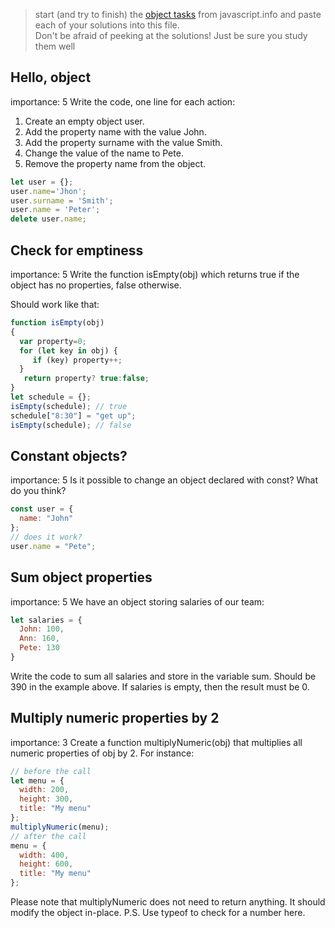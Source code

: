 > start (and try to finish) the [object tasks](https://javascript.info/object) from javascript.info and paste each of your solutions into this file.    
> Don't be afraid of peeking at the solutions!  Just be sure you study them well

## Hello, object
importance: 5
Write the code, one line for each action:

1. Create an empty object user.
2. Add the property name with the value John.
3. Add the property surname with the value Smith.
4. Change the value of the name to Pete.
5. Remove the property name from the object.

```js
let user = {};
user.name='Jhon';
user.surname = 'Smith';
user.name = 'Peter';
delete user.name;
```
## Check for emptiness
importance: 5
Write the function isEmpty(obj) which returns true if the object has no properties, false otherwise.

Should work like that:

```js
function isEmpty(obj)
{
  var property=0;
  for (let key in obj) {
     if (key) property++;
  }
   return property? true:false;
}
let schedule = {};
isEmpty(schedule); // true
schedule["8:30"] = "get up";
isEmpty(schedule); // false
```
## Constant objects?
importance: 5
Is it possible to change an object declared with const? What do you think?
```js
const user = {
  name: "John"
};
// does it work?
user.name = "Pete";
```

## Sum object properties
importance: 5
We have an object storing salaries of our team:
```js
let salaries = {
  John: 100,
  Ann: 160,
  Pete: 130
}
```
Write the code to sum all salaries and store in the variable sum. Should be 390 in the example above.
If salaries is empty, then the result must be 0.

## Multiply numeric properties by 2
importance: 3
Create a function multiplyNumeric(obj) that multiplies all numeric properties of obj by 2.
For instance:

```js
// before the call
let menu = {
  width: 200,
  height: 300,
  title: "My menu"
};
multiplyNumeric(menu);
// after the call
menu = {
  width: 400,
  height: 600,
  title: "My menu"
};
```
Please note that multiplyNumeric does not need to return anything. It should modify the object in-place.
P.S. Use typeof to check for a number here.

